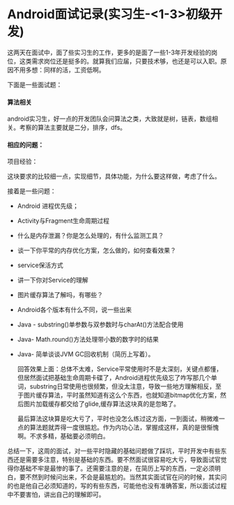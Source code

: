 # Android面试记录(实习生-<1-3>初级开发)

这两天在面试中，面了些实习生的工作，更多的是面了一些1-3年开发经验的岗位，这类需求岗位还是挺多的。就算我们应届，只要技术够，也还是可以入职。原因不用多想：同样的活，工资低啊。

下面是一些面试题：

#### 算法相关

android实习生，好一点的开发团队会问算法之类，大致就是树，链表，数组相关。考察的算法主要就是二分，排序，dfs。

#### 相应的问题：

项目经验：

这块要求的比较细一点，实现细节，具体功能，为什么要这样做，考虑了什么。

接着是一些问题：

- Android 进程优先级；

- Activity与Fragment生命周期过程

- 什么是内存泄漏？你是怎么处理的，有什么监测工具？

- 谈一下你平常的内存优化方案，怎么做的，如何查看效果？

- service保活方式

- 讲一下你对Service的理解

- 图片缓存算法了解吗，有哪些？

- Android各个版本有什么不同，说一些出来 

- Java - substring()单参数与双参数时与charAt()方法配合使用

- Java-  Math.round()方法处理带小数的数字时的结果

- Java- 简单谈谈JVM GC回收机制（简历上写着）。

  

  回答效果上面：总体不太难，Service平常使用时不是太深刻，关键点都懂，但居然面试把基础生命周期卡碟了，Android进程优先级忘了咋写那几个单词，substring日常使用也很频繁，但没太注意，导致一些地方理解相反，至于图片缓存算法，平时虽然知道有这么个东西，也就知道bitmap优化方案，然后图片加载缓存都交给了glide,缓存算法这块真的是忽略了。

  最后算法这块算是吃大亏了，平时也没怎么练过这方面，一到面试，稍微难一点的算法题就弄得一度很尴尬。作为内功心法，掌握成这样，真的是很惭愧啊。不求多精，基础要必须明白。

总结一下，这周的面试，对一些平时隐藏的基础问题做了踩坑，平时开发中有些东西还是需要多注意，特别是基础的东西。要不然面试很容易吃大亏，导致面试官觉得你基础不牢是最惨的事了。还需要注意的是，在简历上写的东西，一定必须明白，要不然到时候问出来，不会是最尴尬的。当然其实面试官在问的时候，其实问的也是他自己必须知道的，写的有些东西，可能他也没有准确答案，所以面试过程中不要害怕，讲出自己的理解即可。



